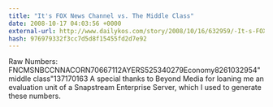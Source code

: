```yaml
---
title: "It's FOX News Channel vs. The Middle Class"
date: 2008-10-17 04:03:56 +0000
external-url: http://www.dailykos.com/story/2008/10/16/632959/-It-s-FOX-News-Channel-vs-The-Middle-Class
hash: 976979332f3cc7d5d8f15455fd2d7e92
---
```



  Raw Numbers:
  FNCMSNBCCNNACORN70667112AYERS525340279Economy8261032954"middle class"137170163
  A special thanks to Beyond Media for loaning me an evaluation unit of a Snapstream Enterprise Server, which I used to generate these numbers.
